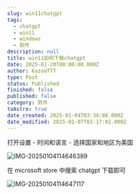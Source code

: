 ```yaml
---
slug: win11chatgpt
tags:
  - chatgpt
  - win11
  - windows
  - 软件
description: null
title: win11如何下载chatgpt
date: 2025-01-20T00:00:00.000Z
author: KazooTTT
type: Post
status: Published
finished: false
published: false
category: 软件
toAstro: true
date_created: 2025-01-04T03:34:08.000Z
date_modified: 2025-02-07T03:17:02.000Z
---
```


打开设置 - 时间和语言 - 选择国家和地区为美国

![IMG-20250104114646389](https://pictures.kazoottt.top/2025/01/20250130-IMG-20250104114646389.png)

在 microsoft store 中搜索 chatgpt 下载即可

![IMG-20250104114647117](https://pictures.kazoottt.top/2025/01/20250130-IMG-20250104114647117.png)
